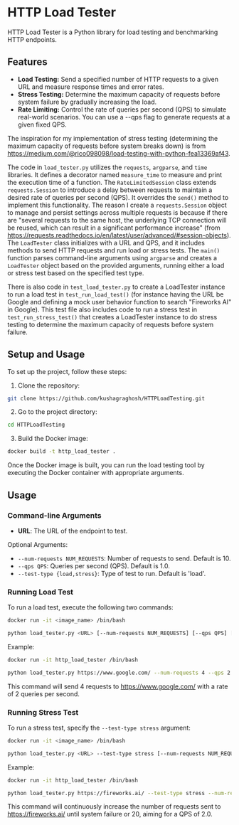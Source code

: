 # HTTP Load Tester

HTTP Load Tester is a Python library for load testing and benchmarking HTTP endpoints. 

## Features

- **Load Testing:** Send a specified number of HTTP requests to a given URL and measure response times and error rates.
- **Stress Testing:** Determine the maximum capacity of requests before system failure by gradually increasing the load.
- **Rate Limiting:** Control the rate of queries per second (QPS) to simulate real-world scenarios. You can use a --qps flag to generate requests at a given fixed QPS.

The inspiration for my implementation of stress testing (determining the maximum capacity of requests before system breaks down) is from https://medium.com/@rico098098/load-testing-with-python-fea13369af43. 

The code in `load_tester.py` utilizes the `requests`, `argparse`, and `time` libraries. It defines a decorator named `measure_time` to measure and print the execution time of a function. The `RateLimitedSession` class extends `requests.Session` to introduce a delay between requests to maintain a desired rate of queries per second (QPS). It overrides the `send()` method to implement this functionality. The reason I create a `requests.Session` object to manage and persist settings across multiple requests is because if there are "several requests to the same host, the underlying TCP connection will be reused, which can result in a significant performance increase" (from https://requests.readthedocs.io/en/latest/user/advanced/#session-objects). The `LoadTester` class initializes with a URL and QPS, and it includes methods to send HTTP requests and run load or stress tests. The `main()` function parses command-line arguments using `argparse` and creates a `LoadTester` object based on the provided arguments, running either a load or stress test based on the specified test type. 

There is also code in `test_load_tester.py` to create a LoadTester instance to run a load test in `test_run_load_test()` (for instance having the URL be Google and defining a mock user behavior function to search "Fireworks AI" in Google). This test file also includes code to run a stress test in `test_run_stress_test()` that creates a LoadTester instance to do stress testing to determine the maximum capacity of requests before system failure.

## Setup and Usage

To set up the project, follow these steps:

1. Clone the repository:
```bash
git clone https://github.com/kushagraghosh/HTTPLoadTesting.git   
```

2. Go to the project directory:
```bash
cd HTTPLoadTesting
```

3. Build the Docker image:
```bash
docker build -t http_load_tester .
```

Once the Docker image is built, you can run the load testing tool by executing the Docker container with appropriate arguments. 

## Usage

### Command-line Arguments

- **URL**: The URL of the endpoint to test.

Optional Arguments:

- `--num-requests NUM_REQUESTS`: Number of requests to send. Default is 10.
- `--qps QPS`: Queries per second (QPS). Default is 1.0.
- `--test-type {load,stress}`: Type of test to run. Default is 'load'.

### Running Load Test

To run a load test, execute the following two commands:

```bash 
docker run -it <image_name> /bin/bash
```

```bash
python load_tester.py <URL> [--num-requests NUM_REQUESTS] [--qps QPS] [--test-type {load,stress}]
```

Example:

```bash 
docker run -it http_load_tester /bin/bash
```

```bash
python load_tester.py https://www.google.com/ --num-requests 4 --qps 2.0
```

This command will send 4 requests to https://www.google.com/ with a rate of 2 queries per second.

### Running Stress Test

To run a stress test, specify the `--test-type stress` argument:

```bash 
docker run -it <image_name> /bin/bash
```

```bash
python load_tester.py <URL> --test-type stress [--num-requests NUM_REQUESTS] [--qps QPS]
```

Example:

```bash 
docker run -it http_load_tester /bin/bash
```

```bash
python load_tester.py https://fireworks.ai/ --test-type stress --num-requests 20 --qps 2.0
```

This command will continuously increase the number of requests sent to https://fireworks.ai/ until system failure or 20, aiming for a QPS of 2.0.
